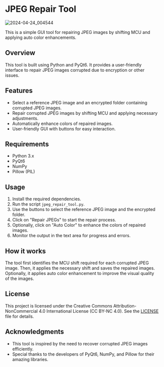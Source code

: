 # JPEG Repair Tool

![2024-04-24_004544](https://github.com/DRCRecoveryData/JPEG-Repair-Tool/assets/85211068/673f449b-be21-4075-8441-eef37a9f9dc0)

This is a simple GUI tool for repairing JPEG images by shifting MCU and applying auto color enhancements.

## Overview

This tool is built using Python and PyQt6. It provides a user-friendly interface to repair JPEG images corrupted due to encryption or other issues.

## Features

- Select a reference JPEG image and an encrypted folder containing corrupted JPEG images.
- Repair corrupted JPEG images by shifting MCU and applying necessary adjustments.
- Automatically enhance colors of repaired images.
- User-friendly GUI with buttons for easy interaction.

## Requirements

- Python 3.x
- PyQt6
- NumPy
- Pillow (PIL)

## Usage

1. Install the required dependencies.
2. Run the script `jpeg_repair_tool.py`.
3. Use the buttons to select the reference JPEG image and the encrypted folder.
4. Click on "Repair JPEGs" to start the repair process.
5. Optionally, click on "Auto Color" to enhance the colors of repaired images.
6. Monitor the output in the text area for progress and errors.

## How it works

The tool first identifies the MCU shift required for each corrupted JPEG image. Then, it applies the necessary shift and saves the repaired images. Optionally, it applies auto color enhancement to improve the visual quality of the images.

## License

This project is licensed under the Creative Commons Attribution-NonCommercial 4.0 International License (CC BY-NC 4.0). See the [LICENSE](LICENSE) file for details.

## Acknowledgments

- This tool is inspired by the need to recover corrupted JPEG images efficiently.
- Special thanks to the developers of PyQt6, NumPy, and Pillow for their amazing libraries.

